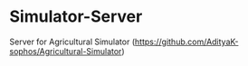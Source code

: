 # Simulator-Server
Server for Agricultural Simulator (https://github.com/AdityaK-sophos/Agricultural-Simulator)
